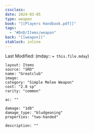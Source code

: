 ```yaml
---
cssclass: 
date: 2024-03-05
type: weapon
book: "[[Players Handbook.pdf]]"
tags:
  - "#DnD/Items/weapon"
back: "[[weapon]]"
stablock: inline
---
```

Last Modified: (mday:: `= this.file.mday`)


```statblock
layout: Items
source: "SRD"
name: "Greatclub"
image: 
category: "Simple Melee Weapon"
cost: "2.0 sp"
rarity: "common"

ac: ""

damage: "1d8"
damage_type: "bludgeoning"
properties: "two-handed"

description: ""
```